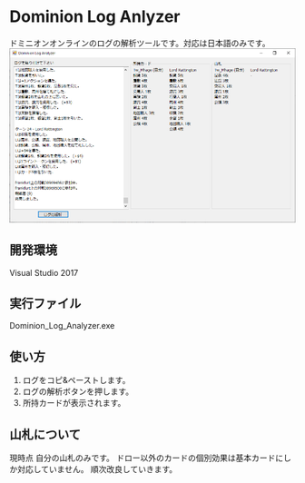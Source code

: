 # Dominion Log Anlyzer
ドミニオンオンラインのログの解析ツールです。対応は日本語のみです。
![property](doc/screenshot.png)<br>

## 開発環境
Visual Studio 2017

## 実行ファイル
Dominion_Log_Analyzer.exe

## 使い方
1. ログをコピ&ペーストします。
2. ログの解析ボタンを押します。
3. 所持カードが表示されます。

## 山札について
現時点 自分の山札のみです。
ドロー以外のカードの個別効果は基本カードにしか対応していません。
順次改良していきます。